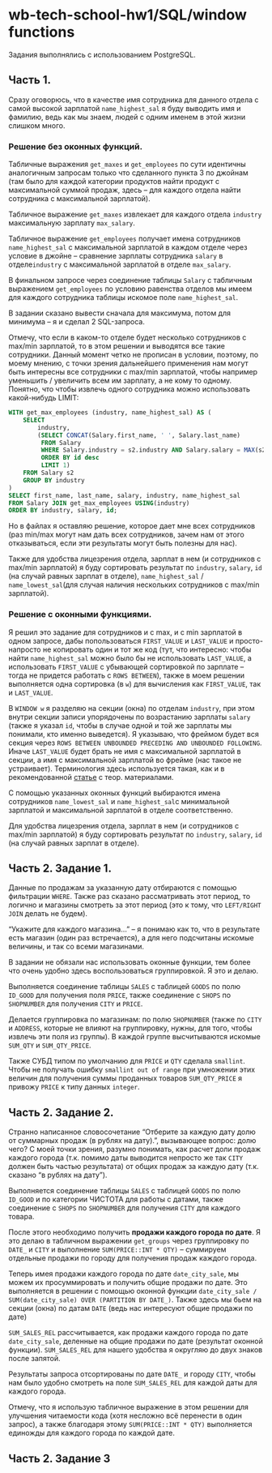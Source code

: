 # wb-tech-school-hw1/SQL/window functions

Задания выполнялись с использованием PostgreSQL.

## Часть 1.
Сразу оговорюсь, что в качестве имя сотрудника для данного отдела с самой высокой зарплатой `name_highest_sal` я буду выводить имя и фамилию, ведь как мы знаем, людей с одним именем в этой жизни слишком много.

### Решение без оконных функций.
Табличные выражения `get_maxes` и `get_employees` по сути идентичны аналогичным запросам только что сделанного пункта 3 по джойнам (там было для каждой категории продуктов найти продукт с максимальной суммой продаж, здесь – для каждого отдела найти сотрудника с максимальной зарплатой). 

Табличное выражение `get_maxes` извлекает для каждого отдела `industry` максимальную зарплату `max_salary`. 

Табличное выражение `get_employees` получает имена сотрудников `name_highest_sal` с максимальной зарплатой в каждом отделе через условие в джойне – сравнение зарплаты сотрудника `salary` в отделе`industry` с максимальной зарплатой в отделе `max_salary`. 

В финальном запросе через соединение таблицы `Salary` с табличным выражением `get_employees` по условию равенства отделов мы имеем для каждого сотрудника таблицы искомое поле `name_highest_sal`.

В задании сказано вывести сначала для максимума, потом для минимума – я и сделал 2 SQL-запроса.

Отмечу, что если в каком-то отделе будет несколько сотрудников с max/min зарплатой, то в этом решении и выводятся все такие сотрудники. Данный момент четко не прописан в условии, поэтому, по моему мнению, с точки зрения дальнейшего применения нам могут быть интересны все сотрудники с max/min зарплатой, чтобы например уменьшить / увеличить всем им зарплату, а не кому то одному. Понятно, что чтобы извлечь одного сотрудника можно использовать какой-нибудь LIMIT: 

```sql
WITH get_max_employees (industry, name_highest_sal) AS (
    SELECT
        industry, 
        (SELECT CONCAT(Salary.first_name, ' ', Salary.last_name)
         FROM Salary
         WHERE Salary.industry = s2.industry AND Salary.salary = MAX(s2.salary)
         ORDER BY id desc
         LIMIT 1)
    FROM Salary s2
    GROUP BY industry
)
SELECT first_name, last_name, salary, industry, name_highest_sal
FROM Salary JOIN get_max_employees USING(industry)
ORDER BY industry, salary, id;
```
Но в файлах я оставляю решение, которое дает мне всех сотрудников (раз min/max могут нам дать всех сотрудников, зачем нам от этого отказываться, если эти результаты могут быть полезны для нас).

Также для удобства лицезрения отдела, зарплат в нем (и сотрудников с max/min зарплатой) я буду сортировать результат по `industry`, `salary`, `id` (на случай равных зарплат в отделе), `name_highest_sal` / `name_lowest_sal`(для случая наличия нескольких сотрудников с max/min зарплатой).

### Решение с оконными функциями.
Я решил это задание для сотрудников и с max, и с min зарплатой в одном запросе, дабы попользоваться `FIRST_VALUE` и `LAST_VALUE` и просто-напросто не копировать один и тот же код (тут, что интересно: чтобы найти `name_highest_sal` можно было бы не использовать `LAST_VALUE`, а использовать `FIRST_VALUE` с убывающей сортировкой по зарплате – тогда не придется работать с `ROWS BETWEEN`), также в моем решении выполняется одна сортировка (в `w`) для вычисления как `FIRST_VALUE`, так и `LAST_VALUE`.

В `WINDOW w` я разделяю на секции (окна) по отделам `industry`, при этом внутри секции записи упорядочены по возрастанию зарплаты `salary` (также я указал `id`, чтобы в случае одной и той же зарплаты мы понимали, кто именно выведется). Я указываю, что фреймом будет вся секция через `ROWS BETWEEN UNBOUNDED PRECEDING AND UNBOUNDED FOLLOWING`. Иначе `LAST_VALUE` будет брать не имя с максимальной зарплатой в секции, а имя с максимальной зарплатой во фрейме (нас такое не устраивает). Терминология здесь используется такая, как и в рекомендованной [статье](https://antonz.ru/window-offset) с теор. материалами.

С помощью указанных оконных функций выбираются имена сотрудников `name_lowest_sal` и `name_highest_sal`с минимальной зарплатой и максимальной зарплатой в отделе соответственно.

Для удобства лицезрения отдела, зарплат в нем (и сотрудников с max/min зарплатой) я буду сортировать результат по `industry`, `salary`, `id` (на случай равных зарплат в отделе).

## Часть 2. Задание 1.
Данные по продажам за указанную дату отбираются с помощью фильтрации `WHERE`. Также раз сказано рассматривать этот период, то логично и магазины смотреть за этот период (это к тому, что `LEFT/RIGHT JOIN` делать не будем).

“Укажите для каждого магазина…” – я понимаю как то, что в результате есть магазин (один раз встречается), а для него подсчитаны искомые величины, и так со всеми магазинами. 

В задании не обязали нас использовать оконные функции, тем более что очень удобно здесь воспользоваться группировкой. Я это и делаю.

Выполняется соединение таблицы `SALES` с таблицей `GOODS` по полю `ID_GOOD` для получения поля `PRICE`, также соединение с `SHOPS` по `SHOPNUMBER` для получения `CITY` и `PRICE`. 

Делается группировка по магазинам: по полю `SHOPNUMBER` (также по `CITY` и `ADDRESS`, которые не влияют на группировку, нужны, для того, чтобы извлечь эти поля из группы). В каждой группе высчитываются искомые `SUM_QTY` и  `SUM_QTY_PRICE`. 

Также СУБД типом по умолчанию для `PRICE` и `QTY` сделала `smallint`. Чтобы не получать ошибку `smallint out of range` при умножении этих величин для получения суммы проданных товаров `SUM_QTY_PRICE` я привожу `PRICE` к типу данных `integer`.

## Часть 2. Задание 2.
Странно написанное словосочетание “Отберите за каждую дату долю от суммарных продаж (в рублях на дату).”, вызывающее вопрос: долю чего? С моей точки зрения, разумно понимать, как расчет доли продаж каждого города (т.к. помимо даты выводится непросто же так `CITY` должен быть частью результата) от общих продаж за каждую дату (т.к. сказано “в рублях на дату”).

Выполняется соединение таблицы `SALES` с таблицей `GOODS` по полю `ID_GOOD` и по категории ЧИСТОТА для работы с датами, также соединение с `SHOPS` по `SHOPNUMBER` для получения `CITY` для каждого товара.

После этого необходимо получить **продажи каждого города по дате**. Я это делаю в табличном выражении `get_groups` через группировку по `DATE_` и `CITY` и выполнение `SUM(PRICE::INT * QTY)` – суммируем отдельные продажи по городу для получения продаж каждого города.

Теперь имея продажи каждого города по дате `date_city_sale`, мы можем их просуммировать и получить общие продажи по дате. Это выполняется в решении с помощью оконной функции `date_city_sale / SUM(date_city_sale) OVER (PARTITION BY DATE_)`. Также здесь мы бьем на секции (окна) по датам `DATE` (ведь нас интересуют общие продажи по дате)

`SUM_SALES_REL` рассчитывается, как продажи каждого города по дате `date_city_sale`, деленные на общие продажи по дате (результат оконной функции). `SUM_SALES_REL` для нашего удобства я округляю до двух знаков после запятой. 

Результаты запроса отсортированы по дате `DATE_` и городу `CITY`, чтобы нам было удобно смотреть на поле `SUM_SALES_REL` для каждой даты для каждого города.

Отмечу, что я использую табличное выражение в этом решении для улучшения читаемости кода (хотя несложно всё перенести в один запрос), а также благодаря этому `SUM(PRICE::INT * QTY)` выполняется единожды для каждого города по каждой дате.

## Часть 2. Задание 3
